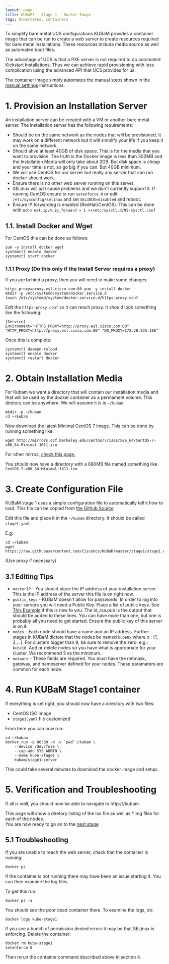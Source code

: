 ```yaml
---
layout: page
title: KUBaM! - Stage 1 - Docker Image
tags: Kubernetes, containers
---
```


To simplify bare metal UCS configurations KUBaM provides a container image that can be run to create a web server to create resources required for bare metal installations. These resources include media source as well as automated boot files. 

The advantage of UCS is that a PXE server is not required to do automated Kickstart Installations.  Thus we can achieve rapid provisioning with less complication using the advanced API that UCS provides for us.  

The container image simply automates the manual steps shown in the [manual settings](https://ciscoucs.github.io/kubam/stage1/manual) instructions.  

 
# 1. Provision an Installation Server

An installation server can be created with a VM or another bare metal server.  The installation server has the following requirements:

* Should be on the same network as the nodes that will be provisioned.  It may work on a different network but it will simplify your life if you keep it on the same network. 
* Should ahve at least 40GB of disk space.  This is for the media that you want to provision.  The truth is the Docker image is less than 300MB and the Installation Media will only take about 2GB.  But disk space is cheap and your time is not, so go big if you can.  But 40GB minimum.  
* We will use CentOS for our server but really any server that can run docker should work.  
* Ensure there is no other web server running on this server. 
* SELinux will just cause problems and we don't currently support it.  If running CentOS ensure to run ```setenforce 0``` or edit ```/etc/sysconfig/selinux``` and set ```SELINUX=disabled``` and reboot. 
* Ensure IP forwarding is enabled (RedHat/CentOS).  This can be done with ```echo net.ipv4.ip_forward = 1 >>/etc/sysctl.d/99-sysctl.conf```

## 1.1. Install Docker and Wget 

For CentOS this can be done as follows: 

```
yum -y install docker wget
systemctl enable docker
systemctl start docker
```

### 1.1.1 Proxy (Do this only if the Install Server requires a proxy)
If you are behind a proxy, then you will need to make some changes:

```
https_proxy=proxy.esl.cisco.com:80 yum -y install docker
mkdir -p /etc/systemd/system/docker.service.d
touch /etc/systemd/system/docker.service.d/https-proxy.conf
```
Edit the ```https-proxy.conf``` so it can reach proxy.  It should look something like the following: 
```
[Service]
Environment="HTTPS_PROXY=http://proxy.esl.cisco.com:80" "HTTP_PROXY=http://proxy.esl.cisco.com:80" "NO_PROXY=172.28.225.186"
```

Once this is complete: 

```
systemctl daemon-reload
systemctl enable docker
systemctl restart docker
```

# 2. Obtain Installation Media

For Kubam we want a directory that will contain our installation media and that will be used by the docker container as a permament volume.  This diretory can be anywhere.  We will assume it is in ```~/kubam```.  

```
mkdir -p ~/kubam
cd ~/kubam
```

Now download the latest Minimal CentOS 7 image.  This can be done by running something like: 

```
wget http://mirrors.ocf.berkeley.edu/centos/7/isos/x86_64/CentOS-7-x86_64-Minimal-1611.iso
```

For other mirros, [check this page.](http://isoredirect.centos.org/centos/7/isos/x86_64/CentOS-7-x86_64-Minimal-1611.iso)

You should now have a directory with a 680MB file named something like ```CentOS-7-x86_64-Minimal-1611.iso```


# 3. Create Configuration File

KUBaM stage 1 uses a simple configuration file to automatically tell it how to load.  This file can be copied from [the Github Source](https://github.com/CiscoUcs/KUBaM/blob/master/stage1/stage1.yaml)

Edit this file and place it in the ```~/kubam``` directory.  It should be called ```stage1.yaml```.  

E.g:
```
cd ~/kubam
wget https://raw.githubusercontent.com/CiscoUcs/KUBaM/master/stage1/stage1.yaml
```
(Use proxy if necessary)

## 3.1 Editing Tips

* ```masterIP``` - You should place the IP address of your installation server.  This is the IP address of the server this file is on right now.  
* ```public_keys``` - KUBaM doesn't allow for passwords.  In order to log into your servers you will need a Public Key.  Place a list of public keys.  See [This Example](https://www.cyberciti.biz/faq/linux-generating-rsa-keys/) if this is new to you.  The id_rsa.pub is the output that should be added to these lines.  You can have more than one, but one is probably all you need to get started.  Ensure the public key of this server is on it. 
* ```nodes``` - Each node should have a name and an IP address.  Further stages in KUBaM dictate that the nodes be named ```kube0x``` where x : {1, 2,...}.  For clusters bigger than 9, be sure to remove the zero:  e.g.: ```kube10```.  Add or delete nodes so you have what is appropriate for your cluster.  We recommend 3 as the minimum. 
* ```network``` - These fields are required.  You must have the netmask, gateway, and nameserver defined for your nodes.  These paramaters are common for each node. 

# 4. Run KUBaM Stage1 container

If everything is set right, you should now have a directory with two files: 

* CentOS ISO image
* ```stage1.yaml``` file customized

From here you can now run: 

```
cd ~/kubam
docker run -p 80:80 -d -v `pwd`:/kubam \
	--device /dev/fuse \
	--cap-add SYS_ADMIN \
	--name kube-stage1 \
	kubam/stage1-server
```
This could take several minutes to download the docker image and setup.  

# 5. Verification and Troubleshooting

If all is well, you should now be able to navigate to http://<masterIP>/kubam

This page will show a diretory listing of the iso file as well as *.img files for each of the nodes.  
You are now ready to go on to the [next stage](http://kubam.io)

## 5.1 Troubleshooting

If you are unable to reach the web server, check that the container is running:

```
docker ps
```
If the container is not running there may have been an issue starting it.  You can then examine the log files. 

To get this run:

```
docker ps -a
```
You should see the poor dead container there.  To examine the logs, do: 

```
docker logs kube-stage1
```

If you see a bunch of permission denied errors it may be that SELinux is enforcing.  Delete the container: 

```
docker rm kube-stage1
setenforce 0
```
Then rerun the container command described above in section 4. 


	

